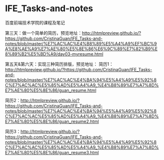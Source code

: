 # IFE_Tasks-and-notes
百度前端技术学院的课程及笔记

第三天：做一个简单的简历，预览地址：http://htmlpreview.github.io/?https://github.com/CristinaGuan/IFE_Tasks-and-notes/blob/master/%E7%AC%AC%E4%B8%89%E5%A4%A9%EF%BC%9A%E8%AE%A9%E7%AE%80%E5%8E%86%E6%9C%89%E7%82%B9%E8%89%B2%E5%BD%A9/day03-myresume.html

第五天&第六天：实现三种简历排版，预览地址：
简历1：http://htmlpreview.github.io/?https://github.com/CristinaGuan/IFE_Tasks-and-notes/blob/master/%E7%AC%AC%E4%BA%94%E5%A4%A9%E5%92%8C%E7%AC%AC%E5%85%AD%E5%A4%A9_%E4%B8%89%E7%A7%8D%E7%AE%80%E5%8E%86/guan_resume.html

简历2：http://htmlpreview.github.io/?https://github.com/CristinaGuan/IFE_Tasks-and-notes/blob/master/%E7%AC%AC%E4%BA%94%E5%A4%A9%E5%92%8C%E7%AC%AC%E5%85%AD%E5%A4%A9_%E4%B8%89%E7%A7%8D%E7%AE%80%E5%8E%86/guan_resume2.html

简历3：http://htmlpreview.github.io/?https://github.com/CristinaGuan/IFE_Tasks-and-notes/blob/master/%E7%AC%AC%E4%BA%94%E5%A4%A9%E5%92%8C%E7%AC%AC%E5%85%AD%E5%A4%A9_%E4%B8%89%E7%A7%8D%E7%AE%80%E5%8E%86/guan_resume3.html
